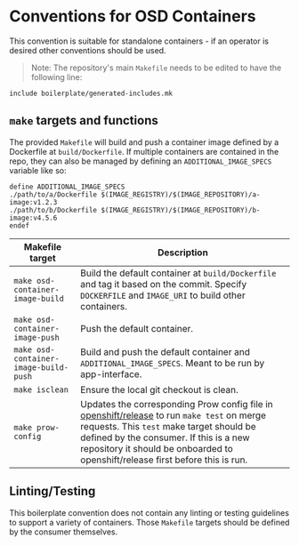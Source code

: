 # Conventions for OSD Containers

This convention is suitable for standalone containers - if an operator is desired other conventions should be used.

> Note: The repository's main `Makefile` needs to be edited to have the following line:

```make
include boilerplate/generated-includes.mk
```

## `make` targets and functions

The provided `Makefile` will build and push a container image defined by a Dockerfile at `build/Dockerfile`. If multiple containers are contained in the repo, they can also be managed by defining an `ADDITIONAL_IMAGE_SPECS` variable like so:

```make
define ADDITIONAL_IMAGE_SPECS
./path/to/a/Dockerfile $(IMAGE_REGISTRY)/$(IMAGE_REPOSITORY)/a-image:v1.2.3
./path/to/b/Dockerfile $(IMAGE_REGISTRY)/$(IMAGE_REPOSITORY)/b-image:v4.5.6
endef
```

| Makefile target | Description |
|---|---|
| `make osd-container-image-build` | Build the default container at `build/Dockerfile` and tag it based on the commit. Specify `DOCKERFILE` and `IMAGE_URI` to build other containers. |
| `make osd-container-image-push` | Push the default container. |
| `make osd-container-image-build-push` | Build and push the default container and `ADDITIONAL_IMAGE_SPECS`. Meant to be run by app-interface. |
| `make isclean` | Ensure the local git checkout is clean. |
| `make prow-config` | Updates the corresponding Prow config file in [openshift/release](https://github.com/openshift/release) to run `make test` on merge requests. This `test` make target should be defined by the consumer. If this is a new repository it should be onboarded to openshift/release first before this is run. |

## Linting/Testing

This boilerplate convention does not contain any linting or testing guidelines to support a variety of containers. Those `Makefile` targets should be defined by the consumer themselves.

